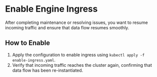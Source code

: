 # Enable Engine Ingress

After completing maintenance or resolving issues, you want to resume incoming traffic and ensure that data flow resumes smoothly.

## How to Enable

1. Apply the configuration to enable ingress using `kubectl apply -f enable-ingress.yaml`.
2. Verify that incoming traffic reaches the cluster again, confirming that data flow has been re-instantiated.

